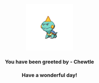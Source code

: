 <p align="center">
    <img src="https://raw.githubusercontent.com/PokeAPI/sprites/master/sprites/pokemon/833.png" width="150" height="150">
</p>
<h3 align="center">You have been greeted by - <b>Chewtle</b></h3>
<h3 align="center">Have a wonderful day!</h3>
